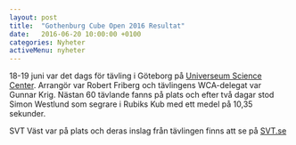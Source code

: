```yaml
---
layout: post
title:  "Gothenburg Cube Open 2016 Resultat"
date:   2016-06-20 10:00:00 +0100
categories: Nyheter
activeMenu: nyheter
---
```

18-19 juni var det dags för tävling i Göteborg på [Universeum Science Center](https://www.universeum.se/sv/). Arrangör var Robert Friberg och tävlingens WCA-delegat var Gunnar Krig. 
Nästan 60 tävlande fanns på plats och efter två dagar stod Simon Westlund som segrare i Rubiks Kub med ett medel på 10,35 sekunder. 

SVT Väst var på plats och deras inslag från tävlingen finns att se på [SVT.se](http://www.svt.se/nyheter/lokalt/vast/svart-losa-kuben)